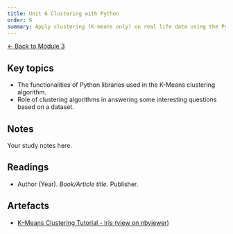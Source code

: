 ```yaml
---
title: Unit 6 Clustering with Python
order: 6
summary: Apply clustering (K-means only) on real life data using the Python libraries in scikit-learn.
---
```


[← Back to Module 3](./)

## Key topics
- The functionalities of Python libraries used in the K-Means clustering algorithm.
- Role of clustering algorithms in answering some interesting questions based on a dataset.

## Notes
Your study notes here.

## Readings
- Author (Year). *Book/Article title*. Publisher.

## Artefacts
- [K–Means Clustering Tutorial - Iris (view on nbviewer)](https://nbviewer.org/github/sarahethompson/eportfolio/blob/main/artefacts/module-3/unit-6-iris.ipynb) 